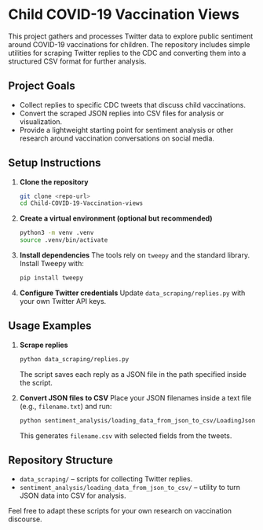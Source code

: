 # Child COVID-19 Vaccination Views

This project gathers and processes Twitter data to explore public sentiment around COVID-19 vaccinations for children. The repository includes simple utilities for scraping Twitter replies to the CDC and converting them into a structured CSV format for further analysis.

## Project Goals

- Collect replies to specific CDC tweets that discuss child vaccinations.
- Convert the scraped JSON replies into CSV files for analysis or visualization.
- Provide a lightweight starting point for sentiment analysis or other research around vaccination conversations on social media.

## Setup Instructions

1. **Clone the repository**
   ```bash
   git clone <repo-url>
   cd Child-COVID-19-Vaccination-views
   ```
2. **Create a virtual environment (optional but recommended)**
   ```bash
   python3 -m venv .venv
   source .venv/bin/activate
   ```
3. **Install dependencies**
   The tools rely on `tweepy` and the standard library. Install Tweepy with:
   ```bash
   pip install tweepy
   ```
4. **Configure Twitter credentials**
   Update `data_scraping/replies.py` with your own Twitter API keys.

## Usage Examples

1. **Scrape replies**
   ```bash
   python data_scraping/replies.py
   ```
   The script saves each reply as a JSON file in the path specified inside the script.

2. **Convert JSON files to CSV**
   Place your JSON filenames inside a text file (e.g., `filename.txt`) and run:
   ```bash
   python sentiment_analysis/loading_data_from_json_to_csv/LoadingJsontoCSV.py
   ```
   This generates `filename.csv` with selected fields from the tweets.

## Repository Structure

- `data_scraping/` – scripts for collecting Twitter replies.
- `sentiment_analysis/loading_data_from_json_to_csv/` – utility to turn JSON data into CSV for analysis.

Feel free to adapt these scripts for your own research on vaccination discourse.
